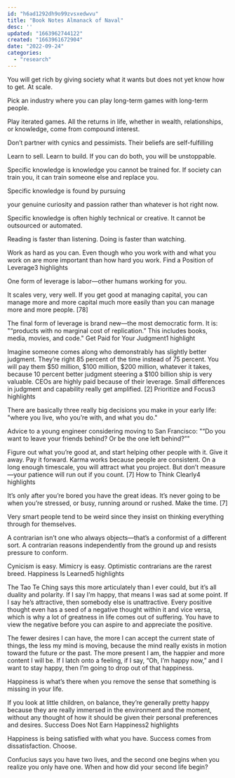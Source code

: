 ```yaml
---
id: "h6ad1292dh9o99zvsxedwvu"
title: "Book Notes Almanack of Naval"
desc: ''
updated: "1663962744122"
created: "1663961672904"
date: "2022-09-24"
categories: 
  - "research"
---
```



You will get rich by giving society what it wants but does not yet know how to get. At scale.


Pick an industry where you can play long-term games with long-term people.


Play iterated games. All the returns in life, whether in wealth, relationships, or knowledge, come from compound interest.


Don’t partner with cynics and pessimists. Their beliefs are self-fulfilling


Learn to sell. Learn to build. If you can do both, you will be unstoppable.


Specific knowledge is knowledge you cannot be trained for. If society can train you, it can train someone else and replace you.


Specific knowledge is found by pursuing


your genuine curiosity and passion rather than whatever is hot right now.


Specific knowledge is often highly technical or creative. It cannot be outsourced or automated.

Reading is faster than listening. Doing is faster than watching.


Work as hard as you can. Even though who you work with and what you work on are more important than how hard you work.
Find a Position of Leverage3 highlights


One form of leverage is labor—other humans working for you.


It scales very, very well. If you get good at managing capital, you can manage more and more capital much more easily than you can manage more and more people. [78]


The final form of leverage is brand new—the most democratic form. It is: "“products with no marginal cost of replication.” This includes books, media, movies, and code."
Get Paid for Your Judgment1 highlight


Imagine someone comes along who demonstrably has slightly better judgment. They’re right 85 percent of the time instead of 75 percent. You will pay them $50 million, $100 million, $200 million, whatever it takes, because 10 percent better judgment steering a $100 billion ship is very valuable. CEOs are highly paid because of their leverage. Small differences in judgment and capability really get amplified. [2]
Prioritize and Focus3 highlights


There are basically three really big decisions you make in your early life: "where you live, who you’re with, and what you do."


Advice to a young engineer considering moving to San Francisco: "“Do you want to leave your friends behind? Or be the one left behind?”"


Figure out what you’re good at, and start helping other people with it. Give it away. Pay it forward. Karma works because people are consistent. On a long enough timescale, you will attract what you project. But don’t measure—your patience will run out if you count. [7]
How to Think Clearly4 highlights


It’s only after you’re bored you have the great ideas. It’s never going to be when you’re stressed, or busy, running around or rushed. Make the time. [7]


Very smart people tend to be weird since they insist on thinking everything through for themselves.


A contrarian isn’t one who always objects—that’s a conformist of a different sort. A contrarian reasons independently from the ground up and resists pressure to conform.


Cynicism is easy. Mimicry is easy. Optimistic contrarians are the rarest breed.
Happiness Is Learned5 highlights


The Tao Te Ching says this more articulately than I ever could, but it’s all duality and polarity. If I say I’m happy, that means I was sad at some point. If I say he’s attractive, then somebody else is unattractive. Every positive thought even has a seed of a negative thought within it and vice versa, which is why a lot of greatness in life comes out of suffering. You have to view the negative before you can aspire to and appreciate the positive.


The fewer desires I can have, the more I can accept the current state of things, the less my mind is moving, because the mind really exists in motion toward the future or the past. The more present I am, the happier and more content I will be. If I latch onto a feeling, if I say, “Oh, I’m happy now,” and I want to stay happy, then I’m going to drop out of that happiness.


Happiness is what’s there when you remove the sense that something is missing in your life.


If you look at little children, on balance, they’re generally pretty happy because they are really immersed in the environment and the moment, without any thought of how it should be given their personal preferences and desires.
Success Does Not Earn Happiness2 highlights


Happiness is being satisfied with what you have. Success comes from dissatisfaction. Choose.


Confucius says you have two lives, and the second one begins when you realize you only have one. When and how did your second life begin?